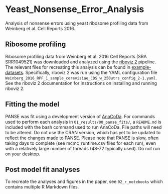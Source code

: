 # Yeast_Nonsense_Error_Analysis
Analysis of nonsense errors using yeast ribosome profiling data from Weinberg et al. Cell Reports 2016. 

## Ribosome profiling
 
Ribosome profiling data from Weinberg et al. 2016 Cell Reports (SRA SRR1049521) was downloaded and analyzed using the [riboviz 2](https://github.com/riboviz/riboviz/) pipeline. 
The relevant files for recreating this analysis can be found in [example-datasets](https://github.com/riboviz/example-datasets/tree/main/fungi/saccharomyces).
Specifically, riboviz 2 was run using the YAML configuration file `Weinberg_2016_RPF_1_sample_cerevisiae_CDS_w_250utrs_config_2-1.yaml`. 
See the riboviz 2 documentation for instructions on installing and running riboviz 2.

## Fitting the model

PANSE was fit using a development version of [AnaCoDa](https://github.com/acope3/RibModelFramework/tree/develop). 
For commands used to perform each analysis in `01_results/00_panse_fits/`, a `README.md` is included with the bash command used to run AnaCoDa. 
File paths will need to be altered.
Do not use the CRAN version, which has yet to be updated to reflect the changes made to PANSE.
Please note that PANSE is slow, often taking days to complete (see mcmc_runtime.csv files for each run), even with a relatively large number of threads (48-72 typically used).
Do not run on your desktop. 

## Post model fit analyses

To recreate the analyses and figures in the paper, see `02_r_notebooks` which contains multiple R Markdown files.



